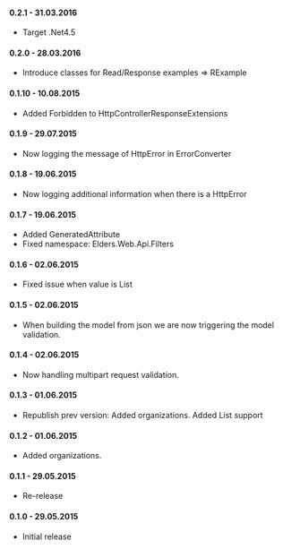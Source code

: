 #### 0.2.1 - 31.03.2016
* Target .Net4.5

#### 0.2.0 - 28.03.2016
* Introduce classes for Read/Response examples => RExample

#### 0.1.10 - 10.08.2015
* Added Forbidden to HttpControllerResponseExtensions

#### 0.1.9 - 29.07.2015
* Now logging the message of HttpError in ErrorConverter

#### 0.1.8 - 19.06.2015
* Now logging additional information when there is a HttpError

#### 0.1.7 - 19.06.2015
* Added GeneratedAttribute
* Fixed namespace: Elders.Web.Api.Filters

#### 0.1.6 - 02.06.2015
* Fixed issue when value is List<Guid>

#### 0.1.5 - 02.06.2015
* When building the model from json we are now triggering the model validation.

#### 0.1.4 - 02.06.2015
* Now handling multipart request validation. 

#### 0.1.3 - 01.06.2015
* Republish prev version: Added organizations. Added List<Guid> support

#### 0.1.2 - 01.06.2015
* Added organizations.

#### 0.1.1 - 29.05.2015
* Re-release

#### 0.1.0 - 29.05.2015
* Initial release